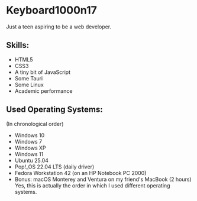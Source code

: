 # Keyboard1000n17
Just a teen aspiring to be a web developer.

## Skills:
- HTML5
- CSS3
- A tiny bit of JavaScript
- Some Tauri
- Some Linux
- Academic performance

## Used Operating Systems:
(In chronological order)
- Windows 10
- Windows 7
- Windows XP
- Windows 11
- Ubuntu 25.04
- Pop!_OS 22.04 LTS (daily driver)
- Fedora Workstation 42 (on an HP Notebook PC 2000)
- Bonus: macOS Monterey and Ventura on my friend's MacBook (2 hours)
Yes, this is actually the order in which I used different operating systems.
